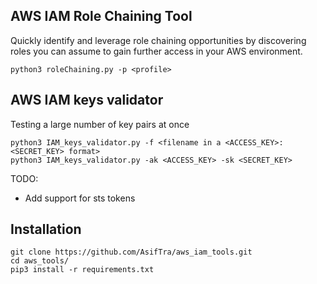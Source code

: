 ## AWS IAM Role Chaining Tool

Quickly identify and leverage role chaining opportunities by discovering roles you can assume to gain further access in your AWS environment.

```console
python3 roleChaining.py -p <profile>
```

## AWS IAM keys validator

Testing a large number of key pairs at once

```console
python3 IAM_keys_validator.py -f <filename in a <ACCESS_KEY>:<SECRET_KEY> format>
python3 IAM_keys_validator.py -ak <ACCESS_KEY> -sk <SECRET_KEY>
```
TODO:
  * Add support for sts tokens

## Installation
```
git clone https://github.com/AsifTra/aws_iam_tools.git
cd aws_tools/
pip3 install -r requirements.txt
```
